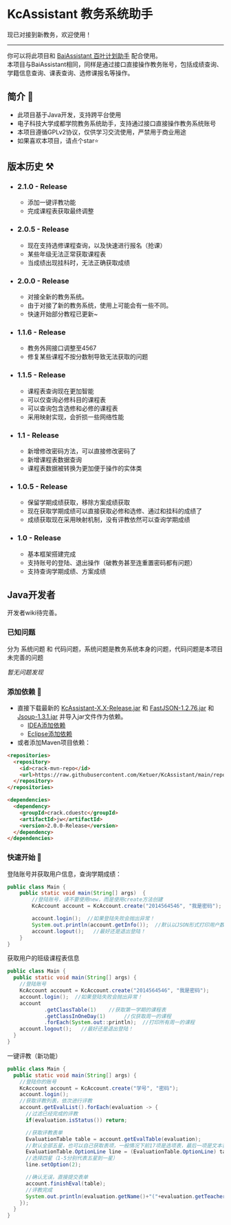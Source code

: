 # KcAssistant 教务系统助手
现已对接到新教务，欢迎使用！
***
你可以将此项目和 [BaiAssistant 百叶计划助手](https://github.com/Ketuer/BaiAssistant) 配合使用。</br>
本项目与BaiAssistant相同，同样是通过接口直接操作教务账号，包括成绩查询、学籍信息查询、课表查询、选修课报名等操作。</br>

## 简介 🍎
* 此项目基于Java开发，支持跨平台使用
* 电子科技大学成都学院教务系统助手，支持通过接口直接操作教务系统账号
* 本项目遵循GPLv2协议，仅供学习交流使用，严禁用于商业用途
* 如果喜欢本项目，请点个star⭐️

## 版本历史 ⚒
* ### 2.1.0 - Release
  * 添加一键评教功能
  * 完成课程表获取最终调整
* ### 2.0.5 - Release
  * 现在支持选修课程查询，以及快速进行报名（抢课）
  * 某些年级无法正常获取课程表 
  * 当成绩出现挂科时，无法正确获取成绩
* ### 2.0.0 - Release
  * 对接全新的教务系统。
  * 由于对接了新的教务系统，使用上可能会有一些不同。
  * 快速开始部分教程已更新~
* ### 1.1.6 - Release
  * 教务外网接口调整至4567
  * 修复某些课程不按分数制导致无法获取的问题
* ### 1.1.5 - Release
  * 课程表查询现在更加智能
  * 可以仅查询必修科目的课程表
  * 可以查询包含选修和必修的课程表
  * 采用映射实现，会折损一些网络性能
* ### 1.1 - Release
    * 新增修改密码方法，可以直接修改密码了
    * 新增课程表数据查询
    * 课程表数据被转换为更加便于操作的实体类
* ### 1.0.5 - Release
    * 保留学期成绩获取，移除方案成绩获取
    * 现在获取学期成绩可以直接获取必修和选修、通过和挂科的成绩了
    * 成绩获取现在采用映射机制，没有评教依然可以查询学期成绩
* ### 1.0 - Release
    * 基本框架搭建完成
    * 支持账号的登陆、退出操作（破教务甚至连重置密码都有问题）
    * 支持查询学期成绩、方案成绩

## Java开发者
开发者wiki待完善。

### 已知问题
分为 系统问题 和 代码问题，系统问题是教务系统本身的问题，代码问题是本项目未完善的问题

_暂无问题发现_

### 添加依赖 🔮
* 直接下载最新的 [KcAssistant-X.X-Release.jar](https://github.com/Ketuer/KcAssistant/releases/) 和 [FastJSON-1.2.76.jar](https://repo1.maven.org/maven2/com/alibaba/fastjson/1.2.76/fastjson-1.2.76.jar) 和 [Jsoup-1.3.1.jar](https://repo1.maven.org/maven2/org/jsoup/jsoup/1.13.1/jsoup-1.13.1.jar) 并导入jar文件作为依赖。
    * [IDEA添加依赖](https://jingyan.baidu.com/article/e2284b2bb82806e2e6118dbf.html)
    * [Eclipse添加依赖](https://jingyan.baidu.com/article/db55b609aa8b1e4ba20a2f4b.html) 
* 或者添加Maven项目依赖：
```html
<repositories>
  <repository>
    <id>crack-mvn-repo</id>
    <url>https://raw.githubusercontent.com/Ketuer/KcAssistant/main/repo</url>
  </repository>
</repositories>

<dependencies>
  <dependency>
    <groupId>crack.cduestc</groupId>
    <artifactId>jw</artifactId>
    <version>2.0.0-Release</version>
  </dependency>
</dependencies>
```

### 快速开始 🔫
登陆账号并获取用户信息，查询学期成绩：
```java
public class Main {
    public static void main(String[] args)  {
        //登陆账号，请不要使用new，而是使用create方法创建
        KcAccount account = KcAccount.create("2014564546", "我是密码");

        account.login();  //如果登陆失败会抛出异常！
        System.out.println(account.getInfo());  //默认以JSON形式打印用户数据
        account.logout();   //最好还是退出登陆！
    }
}
```
获取用户的班级课程表信息
```java
public class Main {
  public static void main(String[] args) {
    //登陆账号
    KcAccount account = KcAccount.create("2014564546", "我是密码");
    account.login();  //如果登陆失败会抛出异常！
    account
            .getClassTable(1)    //获取第一学期的课程表
            .getClassInOneDay(1)      //仅获取周一的课程
            .forEach(System.out::println);  //打印所有周一的课程
    account.logout();   //最好还是退出登陆！
  }
}
```

一键评教（新功能）
```java
public class Main {
  public static void main(String[] args) {
    //登陆你的账号
    KcAccount account = KcAccount.create("学号", "密码");
    account.login();
    //获取评教列表，依次进行评教
    account.getEvalList().forEach(evaluation -> {
      //过滤已经完成的评教
      if(evaluation.isStatus()) return;

      //获取评教表单
      EvaluationTable table = account.getEvalTable(evaluation);
      //默认全部五星，也可以自己获取表项，一般情况下前17项是选项表，最后一项是文本表
      EvaluationTable.OptionLine line = (EvaluationTable.OptionLine) table.getLines().get(0);
      //选择四星（1-5分别代表五星到一星）
      line.setOption(2);

      //确认无误，直接提交表单
      account.finishEval(table);
      //评教完成
      System.out.println(evaluation.getName()+"("+evaluation.getTeacher()+") 评教成功！");
    });
  }
}
```